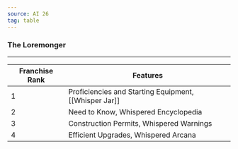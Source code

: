 ```yaml
---
source: AI 26
tag: table
---
```


### The Loremonger
---
|Franchise Rank|Features|
|----|------------|
|1|Proficiencies and Starting Equipment, [[Whisper Jar]]|
|2|Need to Know, Whispered Encyclopedia|
|3|Construction Permits, Whispered Warnings|
|4|Efficient Upgrades, Whispered Arcana|
